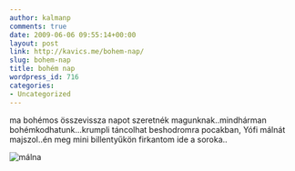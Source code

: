 ```yaml
---
author: kalmanp
comments: true
date: 2009-06-06 09:55:14+00:00
layout: post
link: http://kavics.me/bohem-nap/
slug: bohem-nap
title: bohém nap
wordpress_id: 716
categories:
- Uncategorized
---
```



ma bohémos összevissza napot szeretnék magunknak..mindhárman bohémkodhatunk...krumpli táncolhat beshodromra pocakban, Yófi málnát majszol..én meg mini billentyűkön firkantom ide a soroka..






![málna](http://farm4.static.flickr.com/3325/3599543765_fe357e9682.jpg)   


